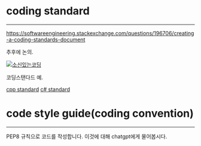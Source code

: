 # coding standard

---

https://softwareengineering.stackexchange.com/questions/196706/creating-a-coding-standards-document

추후에 논의.


[![소신있는코딩](https://img.youtu.com/vi/-MG4orjA-IM/0.jpg)](https://youtu.be/-MG4orjA-IM)

코딩스탠다드 예.

[cpp standard](https://docs.popekim.com/ko/coding-standards/cpp)
[c# standard](https://docs.popekim.com/ko/coding-standards/csharp)

# code style guide(coding convention)

---

PEP8 규칙으로 코드를 작성합니다. 이것에 대해 chatgpt에게 물어봅시다.
